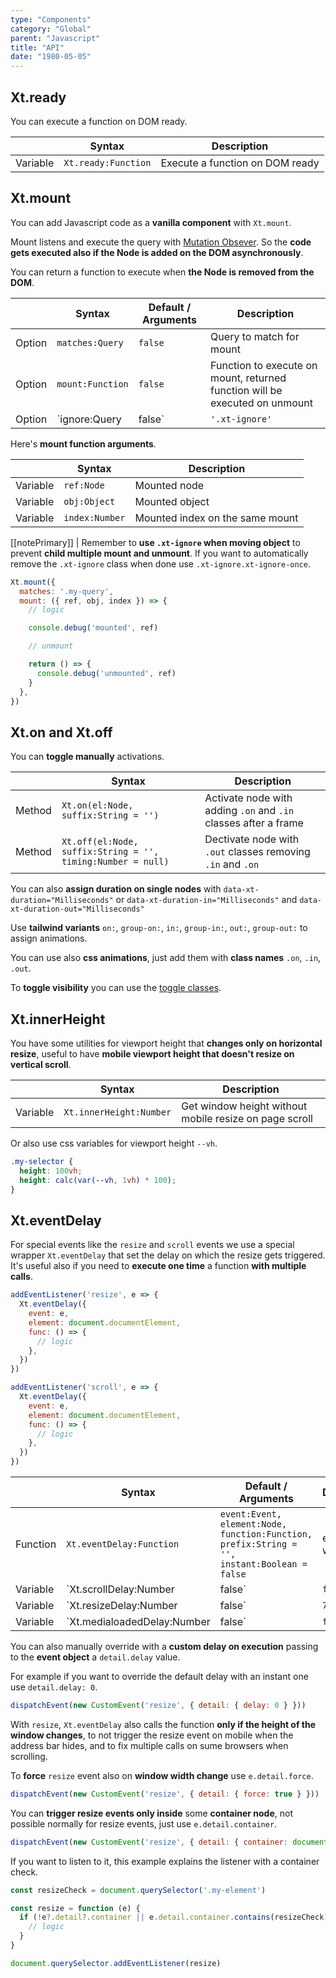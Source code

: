 ```yaml
---
type: "Components"
category: "Global"
parent: "Javascript"
title: "API"
date: "1980-05-05"
---
```


## Xt.ready

You can execute a function on DOM ready.

<div class="xt-overflow-sub overflow-y-hidden overflow-x-scroll my-5 xt-my-auto w-full">

|                         | Syntax                                    | Description                   |
| ----------------------- | ----------------------------------------- | ----------------------------- |
| Variable                  | `Xt.ready:Function`              | Execute a function on DOM ready              |

</div>

## Xt.mount

You can add Javascript code as a **vanilla component** with `Xt.mount`.

Mount listens and execute the query with [Mutation Obsever](https://developer.mozilla.org/en-US/docs/Web/API/MutationObserver). So the **code gets executed also if the Node is added on the DOM asynchronously**.

You can return a function to execute when **the Node is removed from the DOM**.

<div class="xt-overflow-sub overflow-y-hidden overflow-x-scroll my-5 xt-my-auto w-full">

|                         | Syntax                                    | Default / Arguments                       | Description                   |
| ----------------------- | ----------------------------------------- | ----------------------------- | ----------------------------- |
| Option                    | `matches:Query`                          | `false`        | Query to match for mount            |
| Option                    | `mount:Function`                          | `false`        | Function to execute on mount, returned function will be executed on unmount             |
| Option                    | `ignore:Query|false`                          | `'.xt-ignore'`        | Ignore mount when this query matches closest (ref or parent of ref)             |

</div>

Here's **mount function arguments**.

<div class="xt-overflow-sub overflow-y-hidden overflow-x-scroll my-5 xt-my-auto w-full">

|                         | Syntax                                    | Description                   |
| ----------------------- | ----------------------------------------- | ----------------------------- |
| Variable                  | `ref:Node`       | Mounted node                 |
| Variable                  | `obj:Object`       | Mounted object                 |
| Variable                  | `index:Number`       | Mounted index on the same mount                 |

</div>

[[notePrimary]]
| Remember to **use `.xt-ignore` when moving object** to prevent **child multiple mount and unmount**. If you want to automatically remove the `.xt-ignore` class when done use `.xt-ignore.xt-ignore-once`.

```js
Xt.mount({
  matches: '.my-query',
  mount: ({ ref, obj, index }) => {
    // logic

    console.debug('mounted', ref)

    // unmount

    return () => {
      console.debug('unmounted', ref)
    }
  },
})
```

## Xt.on and Xt.off

You can **toggle manually** activations.

<div class="xt-overflow-sub overflow-y-hidden overflow-x-scroll my-5 xt-my-auto w-full">

|                         | Syntax                                    | Description                   |
| ----------------------- | ----------------------------------------- | ----------------------------- |
| Method                  | `Xt.on(el:Node, suffix:String = '')`                          | Activate node with adding `.on` and `.in` classes after a frame             |
| Method                  | `Xt.off(el:Node, suffix:String = '', timing:Number = null)`                          | Dectivate node with `.out` classes removing `.in` and `.on`             |

</div>

You can also **assign duration on single nodes** with `data-xt-duration="Milliseconds"` or `data-xt-duration-in="Milliseconds"` and `data-xt-duration-out="Milliseconds"`

Use **tailwind variants** `on:`, `group-on:`, `in:`, `group-in:`, `out:`, `group-out:` to assign animations.

You can use also **css animations**, just add them with **class names** `.on`, `.in`, `.out`.

To **toggle visibility** you can use the [toggle classes](/components/toggle/interaction#toggle).

## Xt.innerHeight

You have some utilities for viewport height that **changes only on horizontal resize**, useful to have **mobile viewport height that doesn't resize on vertical scroll**.

<div class="xt-overflow-sub overflow-y-hidden overflow-x-scroll my-5 xt-my-auto w-full">

|                         | Syntax                                    | Description                   |
| ----------------------- | ----------------------------------------- | ----------------------------- |
| Variable                  | `Xt.innerHeight:Number`              | Get window height without mobile resize on page scroll              |

</div>

Or also use css variables for viewport height `--vh`.

```css
.my-selector {
  height: 100vh;
  height: calc(var(--vh, 1vh) * 100);
}
```

## Xt.eventDelay

For special events like the `resize` and `scroll` events we use a special wrapper `Xt.eventDelay` that set the delay on which the resize gets triggered. It's useful also if you need to **execute one time** a function **with multiple calls**.

```js
addEventListener('resize', e => {
  Xt.eventDelay({
    event: e,
    element: document.documentElement,
    func: () => {
      // logic
    },
  })
})

addEventListener('scroll', e => {
  Xt.eventDelay({
    event: e,
    element: document.documentElement,
    func: () => {
      // logic
    },
  })
})
```

<div class="xt-overflow-sub overflow-y-hidden overflow-x-scroll my-5 xt-my-auto w-full">

|                         | Syntax                                    | Default / Arguments                       | Description                   |
| ----------------------- | ----------------------------------------- | ----------------------------- | ----------------------------- |
| Function                  | `Xt.eventDelay:Function`              | `event:Event, element:Node, function:Function, prefix:String = '', instant:Boolean = false`       | event delay wrapper                  |
| Variable                  | `Xt.scrollDelay:Number|false`              | `false`        | Delay for the `scroll` event with `Xt.eventDelay`                 |
| Variable                  | `Xt.resizeDelay:Number|false`              | `75`        | Delay for the `resize` event with `Xt.eventDelay`            |
| Variable                  | `Xt.medialoadedDelay:Number|false`              | `false`        | Delay for the `mediaLoaded` event with `Xt.eventDelay`            |

</div>

You can also manually override with a **custom delay on execution** passing to the **event object** a `detail.delay` value.

For example if you want to override the default delay with an instant one use `detail.delay: 0`.

```js
dispatchEvent(new CustomEvent('resize', { detail: { delay: 0 } }))
```

With `resize`, `Xt.eventDelay` also calls the function **only if the height of the window changes**, to not trigger the resize event on mobile when the address bar hides, and to fix multiple calls on sume browsers when scrolling.

To **force** `resize` event also on **window width change** use `e.detail.force`.

```js
dispatchEvent(new CustomEvent('resize', { detail: { force: true } }))
```

You can **trigger resize events only inside** some **container node**, not possible normally for resize events, just use `e.detail.container`.

```js
dispatchEvent(new CustomEvent('resize', { detail: { container: document.querySelector('.my-container') } }))
```

If you want to listen to it, this example explains the listener with a container check.

```js
const resizeCheck = document.querySelector('.my-element')

const resize = function (e) {
  if (!e?.detail?.container || e.detail.container.contains(resizeCheck)) {
    // logic
  }
}

document.querySelector.addEventListener(resize)
```
